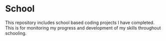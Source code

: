 # School
This repository includes school based coding projects I have completed. This is for monitoring my progress and development of my skills throughout schooling.
